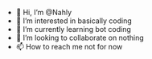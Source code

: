 - 👋 Hi, I’m @Nahly
- 👀 I’m interested in basically coding
- 🌱 I’m currently learning bot coding
- 💞️ I’m looking to collaborate on nothing
- 📫 How to reach me not for now

<!---
Nahly/Nahly is a ✨ special ✨ repository because its `README.md` (this file) appears on your GitHub profile.
You can click the Preview link to take a look at your changes.
--->
